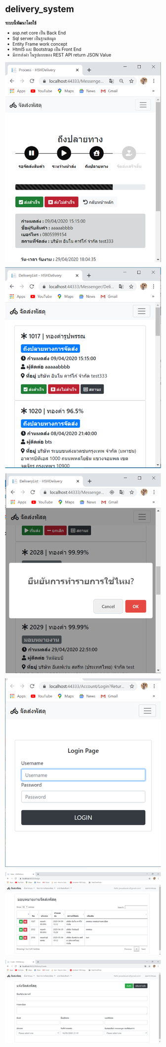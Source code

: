 # delivery_system


__ระบบนี้พัฒนาโดยใช้__
* asp.net core  เป็น Back End
* Sql server เป็นฐานข้อมูล
* Entity Frame work concept 
* Html5 และ Bootstrap เป็น Front End 
* มีการส่งค่า ในรูปแบบของ REST API return JSON Value 


![GitHub Logo](/Pictuer/progress.png)

![GitHub Logo](/Pictuer/list_messager.png)

![GitHub Logo](/Pictuer/confirm_popup.png)

![GitHub Logo](/Pictuer/login.png)

![GitHub Logo](/Pictuer/assign.png)

![GitHub Logo](/Pictuer/create.png)


